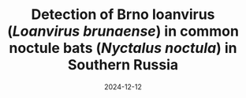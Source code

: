 ---
title: "Detection of Brno loanvirus (<i>Loanvirus brunaense</i>) in common noctule bats (<i>Nyctalus noctula</i>) in Southern Russia"
collection: publications
permalink: /publication/2024-12-12-paper-12
date: 2024-12-12
venue: 'Brazilian Journal of Microbiology'
paperurl: 'https://rdcu.be/d3rRd'
github: 'https://github.com/PopovIILab/PhoBl'
citation: 'Ohlopkova, O.V.; Stolbunova, K.A.; <b>Popov, I.V.</b>; Popov, I.V.; Kabwe, E.; Davidyuk, Yu.N.; Stepanyuk, M.A.; Moshkin, A.D.; Kononova, Yu.V.; Lukbanova, E.A.; Ermakov, A.M.; Chikindas, M.L.; Sobolev, I.A.; Khaiboullina, S.F.; Shestopalov, A.M. <i> Braz J Microbiol </i> 2024,<br/>[![DOI](https://img.shields.io/badge/DOI-10.1007%2Fs42770--024--01587--5-blue)](https://doi.org/10.1007/s42770-024-01587-5)'
---